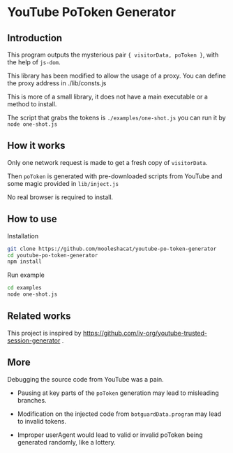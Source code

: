 # YouTube PoToken Generator

## Introduction

This program outputs the mysterious pair `{ visitorData, poToken }`, with the help of `js-dom`.

This library has been modified to allow the usage of a proxy. You can define the proxy address in ./lib/consts.js

This is more of a small library, it does not have a main executable or a method to install.

The script that grabs the tokens is `./examples/one-shot.js` you can run it by `node one-shot.js`

## How it works

Only one network request is made to get a fresh copy of `visitorData`.

Then `poToken` is generated with pre-downloaded scripts from YouTube and some magic provided in `lib/inject.js`

No real browser is required to install.

## How to use

Installation
```bash
git clone https://github.com/mooleshacat/youtube-po-token-generator
cd youtube-po-token-generator
npm install
```

Run example
```bash
cd examples
node one-shot.js
```

## Related works

This project is inspired by https://github.com/iv-org/youtube-trusted-session-generator .

## More

Debugging the source code from YouTube was a pain.

* Pausing at key parts of the `poToken` generation may lead to misleading branches.

* Modification on the injected code from `botguardData.program` may lead to invalid tokens.

* Improper userAgent would lead to valid or invalid poToken being generated randomly, like a lottery.
